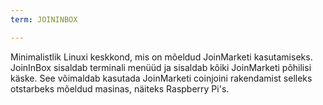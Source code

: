 ```yaml
---
term: JOININBOX

---
```

Minimalistlik Linuxi keskkond, mis on mõeldud JoinMarketi kasutamiseks. JoinInBox sisaldab terminali menüüd ja sisaldab kõiki JoinMarketi põhilisi käske. See võimaldab kasutada JoinMarketi coinjoini rakendamist selleks otstarbeks mõeldud masinas, näiteks Raspberry Pi's.